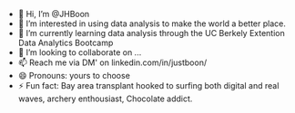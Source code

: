 - 👋 Hi, I’m @JHBoon
- 👀 I’m interested in using data analysis to make the world a better place. 
- 🌱 I’m currently learning data analysis through the UC Berkely Extention Data Analytics Bootcamp
- 💞️ I’m looking to collaborate on ...
- 📫 Reach me via DM' on linkedin.com/in/justboon/
- 😄 Pronouns: yours to choose
- ⚡ Fun fact: Bay area transplant hooked to surfing both digital and real waves, archery enthousiast, Chocolate addict.

<!---
JHBoon/JHBoon is a ✨ special ✨ repository because its `README.md` (this file) appears on your GitHub profile.
You can click the Preview link to take a look at your changes.
--->
